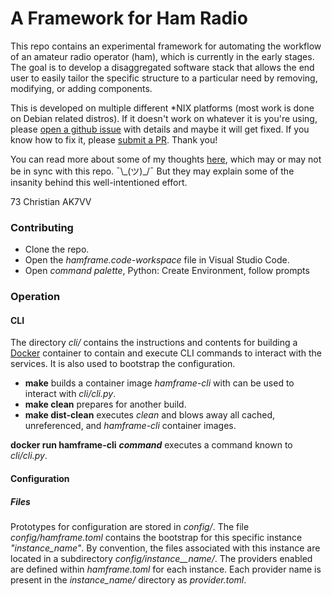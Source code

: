 # A Framework for Ham Radio

This repo contains an experimental framework for automating the workflow of an amateur radio operator (ham), which is currently in the early stages. The goal is to develop a disaggregated software stack that allows the end user to easily tailor the specific structure to a particular need by removing, modifying, or adding components.

This is developed on multiple different \*NIX platforms (most work is done on Debian related distros).  If it doesn't work on whatever it is you're using, please [open a github issue](https://github.com/ckuhtz/hamframe/issues) with details and maybe it will get fixed.  If you know how to fix it, please [submit a PR](https://github.com/ckuhtz/hamframe/pulls). Thank you!

You can read more about some of my thoughts [here](https://holdmybeer.io/2024/06/04/ham-stack-modernizing-the-wheel/), which may or may not be in sync with this repo. ¯\\\_(ツ)\_/¯ But they may explain some of the insanity behind this well-intentioned effort.

73 Christian AK7VV

### **Contributing**

- Clone the repo.
- Open the _hamframe.code-workspace_ file in Visual Studio Code.
- Open _command palette_, Python: Create Environment, follow prompts

### **Operation**

#### CLI

The directory _cli/_ contains the instructions and contents for building a [Docker](https://docker.io) container to contain and execute CLI commands to interact with the services.  It is also used to bootstrap the configuration.

- **make** builds a container image _hamframe-cli_ with can be used to interact with _cli/cli.py_.
- **make clean** prepares for another build.
- **make dist-clean** executes _clean_ and blows away all cached, unreferenced, and _hamframe-cli_ container images.

**docker run hamframe-cli** ___command___ executes a command known to _cli/cli.py_.

#### Configuration

##### Files 

Prototypes for configuration are stored in _config/_. The file _config/hamframe.toml_ contains the bootstrap for this specific instance _"instance_name"_. By convention, the files associated with this instance are located in a subdirectory _config/instance__name/_. The providers enabled are defined within _hamframe.toml_ for each instance.  Each provider name is present in the _instance_name/_ directory as _provider.toml_.
